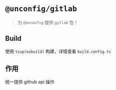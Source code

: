 # `@unconfig/gitlab`

> 为 `@unconfig` 提供 `gitlab` 包！

## Build

使用 `tsup(esbuild)` 构建，详情查看 `build.config.ts`

## 作用

统一提供 github api 操作
